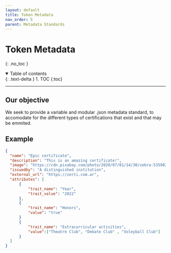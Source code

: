 ```yaml
---
layout: default
title: Token Metadata
nav_order: 5
parent: Metadata Standards
---
```


# Token Metadata
{: .no_toc }

<details open markdown="block">
  <summary>
    Table of contents
  </summary>
  {: .text-delta }
1. TOC
{:toc}
</details>

---
## Our objective
We seek to provide a variable and modular .json metadata standard, to accomodate for the different types of certifications that exist and that may be emmited.
## Example

```json
{
  "name": "Epic certificate",
  "description": "This is an amazing certificate!", 
  "image": "https://cdn.pixabay.com/photo/2020/07/01/14/30/zebra-5359826_1280.jpg", 
  "issuedby": "A distinguished institution",
  "external_url": "https://zerti.com.ar", 
  "attributes": [
      {
          "trait_name": "Year", 
          "trait_value": "2022"
      },
      {
          "trait_name": "Honors", 
          "value": "true"
      }
      {
          "trait_name": "Extracurricular activities",
          "value":["Theatre Club", "Debate Club" , "Voleyball Club"]
      }
  ]
}
```